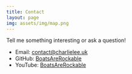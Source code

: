 ```yaml
---
title: Contact
layout: page
img: assets/img/map.png
---
```

Tell me something interesting or ask a question!

* Email: [contact@charlielee.uk](mailto:contact@charlielee.uk)
* GitHub: [BoatsAreRockable](https://github.com/BoatsAreRockable)
* YouTube: [BoatsAreRockable](https://youtube.com/user/BoatsAreRockable)